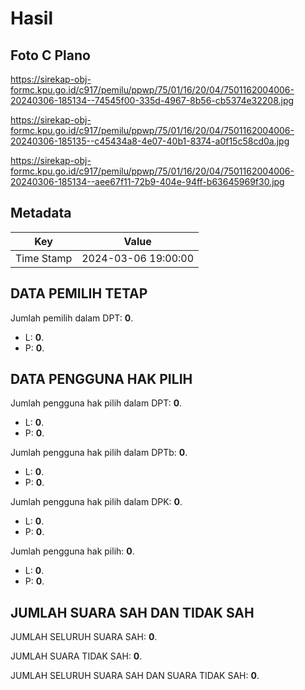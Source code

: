 # Hasil

## Foto C Plano

https://sirekap-obj-formc.kpu.go.id/c917/pemilu/ppwp/75/01/16/20/04/7501162004006-20240306-185134--74545f00-335d-4967-8b56-cb5374e32208.jpg

https://sirekap-obj-formc.kpu.go.id/c917/pemilu/ppwp/75/01/16/20/04/7501162004006-20240306-185135--c45434a8-4e07-40b1-8374-a0f15c58cd0a.jpg

https://sirekap-obj-formc.kpu.go.id/c917/pemilu/ppwp/75/01/16/20/04/7501162004006-20240306-185134--aee67f11-72b9-404e-94ff-b63645969f30.jpg


## Metadata

| Key        | Value               |
| ---------- | ------------------- |
| Time Stamp | 2024-03-06 19:00:00 |


## DATA PEMILIH TETAP

Jumlah pemilih dalam DPT: **0**.
 * L: **0**.
 * P: **0**.

## DATA PENGGUNA HAK PILIH

Jumlah pengguna hak pilih dalam DPT: **0**.
 * L: **0**.
 * P: **0**.

Jumlah pengguna hak pilih dalam DPTb: **0**.
 * L: **0**.
 * P: **0**.

Jumlah pengguna hak pilih dalam DPK: **0**.
 * L: **0**.
 * P: **0**.

Jumlah pengguna hak pilih: **0**.
 * L: **0**.
 * P: **0**.

## JUMLAH SUARA SAH DAN TIDAK SAH

JUMLAH SELURUH SUARA SAH: **0**.

JUMLAH SUARA TIDAK SAH: **0**.

JUMLAH SELURUH SUARA SAH DAN SUARA TIDAK SAH: **0**.


